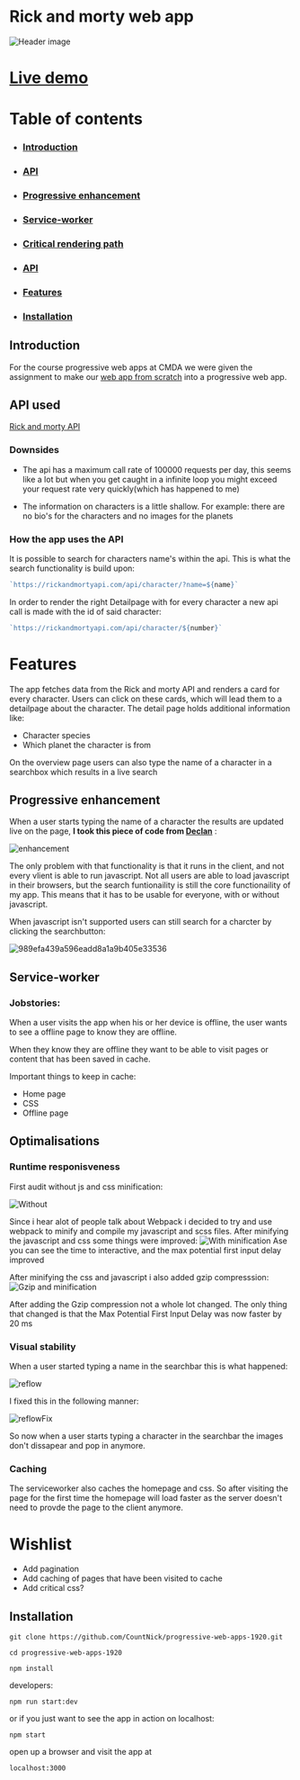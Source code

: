 # Rick and morty web app

![Header image](https://user-images.githubusercontent.com/47485018/78006155-e971c200-733c-11ea-82d3-e279261fbd11.png)


# [Live demo](https://total-rickall.herokuapp.com/)

# Table of contents

* ### [Introduction](https://github.com/CountNick/progressive-web-apps-1920#introduction-1)
* ### [API]()
* ### [Progressive enhancement]()
* ### [Service-worker](https://github.com/CountNick/progressive-web-apps-1920#service-worker-1)
* ### [Critical rendering path](https://github.com/CountNick/progressive-web-apps-1920#critical-rendering-path-1)
* ### [API](https://github.com/CountNick/progressive-web-apps-1920#api-used)
* ### [Features](https://github.com/CountNick/progressive-web-apps-1920#features-1)
* ### [Installation](https://github.com/CountNick/progressive-web-apps-1920#installation-1)

## Introduction

For the course progressive web apps at CMDA we were given the assignment to make our [web app from scratch](https://github.com/CountNick/web-app-from-scratch-1920) into a progressive web app.


## API used

[Rick and morty API](https://rickandmortyapi.com/)

### Downsides

* The api has a maximum call rate of 100000 requests per day, this seems like a lot but when you get caught in a infinite loop you might exceed your request rate very quickly(which has happened to me)

* The information on characters is a little shallow. For example: there are no bio's for the characters and no images for the planets

### How the app uses the API 

It is possible to search for characters name's within the api. This is what the search functionality is build upon: 

```js
`https://rickandmortyapi.com/api/character/?name=${name}`
```

In order to render the right Detailpage with for every character a new api call is made with the id of said character: 

```js
`https://rickandmortyapi.com/api/character/${number}`
```

# Features

The app fetches data from the Rick and morty API and renders a card for every character. Users can click on these cards, which will lead them to a detailpage about the character. The detail page holds additional information like: 

* Character species
* Which planet the character is from 

On the overview page users can also type the name of a character in a searchbox which results in a live search


## Progressive enhancement

When a user starts typing the name of a character the results are updated live on the page, **I took this piece of code from [Declan](https://github.com/decrek/progressive-web-apps-1920/blob/master/examples/movies-example/src/js/search.js)** :


![enhancement](https://user-images.githubusercontent.com/47485018/77454748-3fa0ab80-6df9-11ea-9e38-effc1ce86e47.gif)

The only problem with that functionality is that it runs in the client, and not every vlient is able to run javascript.
Not all users are able to load javascript in their browsers, but the search funtionaility is still the core functionaility of my app. This means that it has to be usable for everyone, with or without javascript.

When javascript isn't supported users can still search for a charcter by clicking the searchbutton:

![989efa439a596eadd8a1a9b405e33536](https://user-images.githubusercontent.com/47485018/77454992-94dcbd00-6df9-11ea-9eee-04d91f0b5051.gif)


## Service-worker

### Jobstories:

When a user visits the app when his or her device is offline, the user wants to see a offline page to know they are offline.

When they know they are offline they want to be able to visit pages or content that has been saved in cache.

Important things to keep in cache:

* Home page
* CSS
* Offline page

## Optimalisations

### Runtime responisveness

First audit without js and css minification:

![Without](https://user-images.githubusercontent.com/47485018/77414717-c20d7900-6dc1-11ea-80d7-7b9c5d0c5601.png)


Since i hear alot of people talk about Webpack i decided to try and use webpack to minify and compile my javascript and scss files. After minifying the javascript and css some things were improved:
![With minification](https://user-images.githubusercontent.com/47485018/77414928-06991480-6dc2-11ea-9d67-e0d74d4341a3.png)
Ase you can see the time to interactive, and the max potential first input delay improved

After minifying the css and javascript i also added gzip compresssion:
![Gzip and minification](https://user-images.githubusercontent.com/47485018/77415000-203a5c00-6dc2-11ea-83ef-5e6e235120de.png)

After adding the Gzip compression not a whole lot changed. The only thing that changed is that the Max Potential First Input Delay was now faster by 20 ms

### Visual stability

When a user started typing a name in the searchbar this is what happened:

![reflow](https://user-images.githubusercontent.com/47485018/77424132-e3c22c80-6dd0-11ea-82d5-4e400f3c4e56.gif)

I fixed this in the following manner:

![reflowFix](https://user-images.githubusercontent.com/47485018/77424319-2f74d600-6dd1-11ea-8e70-128a07181dfa.gif)

So now when a user starts typing a character in the searchbar the images don't dissapear and pop in anymore.

### Caching

The serviceworker also caches the homepage and css. So after visiting the page for the first time the homepage will load faster as the server doesn't need to provde the page to the client anymore.



# Wishlist

* Add pagination
* Add caching of pages that have been visited to cache
* Add critical css?

## Installation


```
git clone https://github.com/CountNick/progressive-web-apps-1920.git
```

```
cd progressive-web-apps-1920
```

```
npm install
```

developers:
```
npm run start:dev
```
or if you just want to see the app in action on localhost:
```
npm start
```

open up a browser and visit the app at

```
localhost:3000
```
<!-- Add a link to your live demo in Github Pages 🌐-->

<!-- ☝️ replace this description with a description of your own work -->

<!-- Add a nice image here at the end of the week, showing off your shiny frontend 📸 -->

<!-- Maybe a table of contents here? 📚 -->

<!-- How about a section that describes how to install this project? 🤓 -->

<!-- ...but how does one use this project? What are its features 🤔 -->

<!-- What external data source is featured in your project and what are its properties 🌠 -->

<!-- Maybe a checklist of done stuff and stuff still on your wishlist? ✅ -->

<!-- How about a license here? 📜 (or is it a licence?) 🤷 -->

